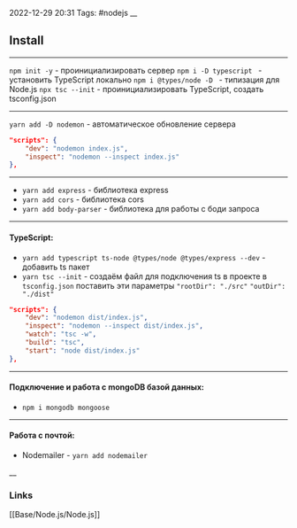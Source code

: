 2022-12-29 20:31
Tags: #nodejs 
__
## Install

---
`npm init -y` - проинициализировать сервер 
`npm i -D typescript ` - установить TypeScript локально
`npm i @types/node -D ` - типизация для Node.js
`npx tsc --init` - проинициализировать TypeScript, создать tsconfig.json

---

`yarn add -D nodemon` - автоматическое обновление сервера
```json
"scripts": {
	"dev": "nodemon index.js",
	"inspect": "nodemon --inspect index.js"
},
```
---

- `yarn add express` - библиотека express
- `yarn add cors` - библиотека cors  
- `yarn add body-parser` - библиотека для работы с боди запроса

---
#### TypeScript:
- `yarn add typescript ts-node @types/node @types/express --dev` - добавить ts пакет
- `yarn tsc --init` - создаём файл для подключения ts в проекте 
в `tsconfig.json` поставить эти параметры `"rootDir": "./src"` `"outDir": "./dist"`
```JSON
"scripts": {
	"dev": "nodemon dist/index.js",  
	"inspect": "nodemon --inspect dist/index.js",
	"watch": "tsc -w",
	"build": "tsc",
	"start": "node dist/index.js"  
},
```
---
#### Подключение и работа с mongoDB базой данных:
- `npm i mongodb mongoose`

---
#### Работа с почтой: 
- Nodemailer - `yarn add nodemailer`

__
### Links
[[Base/Node.js/Node.js]]